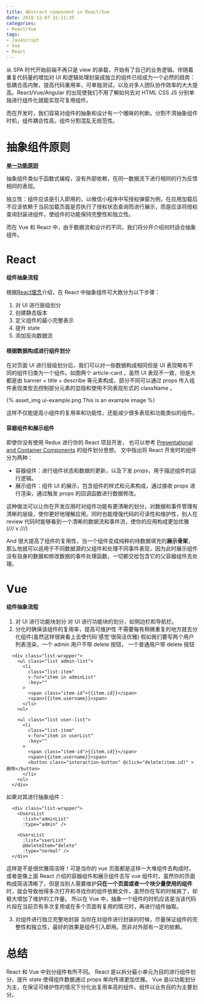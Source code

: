 ```yaml
---
title: Abstract component in React/Vue
date: 2018-12-07 15:11:35
categories:
- React/Vue
tags:
- Javascript
- Vue
- React
---
```


从 SPA 时代开始前端不再只是 view 的承载，开始有了自己的业务逻辑。伴随着重复代码量的增加对 UI 和逻辑处理封装成独立的组件已经成为一个必然的趋势：低耦合高内聚，提高代码重用率，可单独测试，以及对多人团队协作效率的大大提高。React/Vue/Angular 的出现使我们不用了解如何去对 HTML CSS JS 分别单独进行组件化就能实现可复用组件。

而在开发时，我们容易对组件的抽象和设计有一个暧昧的判断。分割不清抽象组件时机，组件耦合性高，组件分割混乱无规范性。

<!-- more -->

# 抽象组件原则
**[单一功能原则](https://en.wikipedia.org/wiki/Single_responsibility_principle)**

抽象组件类似于函数式编程，没有外部依赖，在同一数据流下进行相同的行为反馈相同的表现。


独立性：组件应该是引入即用的，以微信小程序中写授权弹窗为例，在应用加载后不应该依赖于当前加载页面是否执行了授权状态查询而进行展示，而是应该将授权查询封装进组件，使组件的功能保持完整性和独立性。

而在 Vue 和 React 中，由于数据流和设计的不同，我们将分开介绍何时适合抽象组件。

# React
#### 组件抽象流程
根据[React理念](https://react.docschina.org/docs/thinking-in-react.html)介绍，在 React 中抽象组件可大致分为以下步骤：
1. 对 UI 进行层级划分
2. 创建静态版本
3. 定义组件的最小完整表示
4. 提升 state
5. 添加反向数据流

#### 根据数据构成进行组件划分
在对页面 UI 进行层级划分后，我们可以对一些数据构成相同但是 UI 表现略有不同的组件归类为一个组件。如图两个 article-card ，虽然 UI 表现不一致，但是大都是由 banner + title + describe 等元素构成，部分不同可以通过 props 传入组件表现类型去控制部分元素的显隐和使用不同表现形式的 className 。

{% asset_img ui-example.png This is an example image %}

这样不仅能提高小组件的复用率和功能性，还能减少很多表现和功能类似的组件。

#### 容器组件和展示组件
即使你没有使用 Redux 进行你的 React 项目开发， 也可以参考 [Presentational and Container Components](https://medium.com/@dan_abramov/smart-and-dumb-components-7ca2f9a7c7d0) 的组件划分思想。
文中指出将 React 开发时的组件分为两种：
* 容器组件：进行组件状态和数据的更新，以及下发 props，用于描述组件的运行逻辑。
* 展示组件：组件 UI 的展示，包含组件的样式和元素构成，通过接收 props 进行渲染，通过触发 props 的回调函数进行数据修改。

这种做法可以让你在开发应用时对组件功能有更清晰的划分，对数据和事件管理有清晰的层级，使你更好地理解应用。同时也能增强代码的可读性和维护性，别人在 review 代码时能够看到一个清晰的数据流和事件流，使你的应用构成更加优雅 (/// v ///)

And 很大提高了组件的复用性，当一个组件变成纯粹的待数据填充的**展示骨架**， 那么他就可以适用于不同数据源的父组件和处理不同事件表现，因为此时展示组件没有自身的数据和修改数据的事件处理函数，一切都交给包含它的父容器组件去处理。


# Vue
#### 组件抽象流程
1. 对 UI 进行功能块划分
  对 UI 进行功能块的划分，如侧边栏和导航栏。
2. 分化时确保该组件的复用率，提高可维护性
  不需要每有稍微重复的地方就去分化组件(虽然这样很爽看上去使代码'感觉'很简洁优雅)
  假如我们要写两个用户列表渲染，一个 admin 用户不带 delete 按钮， 一个普通用户带 delete 按钮
  ```
    <div class="list-wrapper">
      <ul class="list admin-list">
        <li 
          class="list-item" 
          v-for="item in adminList" 
          :key="" 
        >
          <span class="item-id">{{item.id}}</span>
          <span>{{item.username}}<span>
        </li>
      <ul>

      <ul class="list user-list">
        <li 
          class="list-item" 
          v-for="item in userList" 
          :key="" 
        >
          <span class="item-id">{{item.id}}</span>
          <span>{{item.username}}<span>
          <button class="interaction-button" @click="delete(item.id)" >删除</button>
        </li>
      <ul>
    </div>
  ```
  如果对其进行抽象组件：
  ```
    <div class="list-wrapper">
      <UsersList 
        :list="adminList"
        :type="admin" />

      <UsersList 
        :list="userList"
        @deleteItem="delete" 
        :type="normal" />
    </div>
  ```
  这样是不是很优雅简洁呀！可是当你的 vue 页面都是这样一大堆组件去构成时，或者是像上面 React 介绍的容器组件和展示组件去写 vue 组件时，虽然你的页面构成简洁清晰了，但是当别人需要维护**只在一个页面或者一个块少量使用的组件**时，就会导致他得多次打开和寻找你的组件依赖文件，虽然你在写的时候爽了，却极大增加了维护的工作量。
  所以在 Vue 中，抽象一个组件的时机应该是当该代码片段在当前页有多次复用或在多个页面有复用的情况时，再进行组件抽取。

3. 对组件进行独立完整地封装
   当你在对组件进行封装的时候，尽量保证组件的完整性和独立性，最好的效果是组件引入即用。而非对外部有一定的依赖。

# 总结
React 和 Vue 中划分组件有所不同。
React 是以拆分最小单元为目的进行组件划分，提升 state 使得组件数据通过 props 单向传递更加优雅。
Vue 是以功能划分为主，在保证可维护性的情况下分化出复用率高的组件。组件以业务目的为主要划分。
